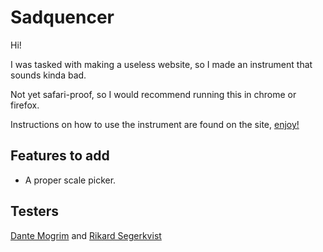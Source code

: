 # Sadquencer

Hi!

I was tasked with making a useless website, so I made an instrument that sounds kinda bad.

Not yet safari-proof, so I would recommend running this in chrome or firefox.

Instructions on how to use the instrument are found on the site, [enjoy!](https://sadquencer.vercel.app/)

## Features to add

- A proper scale picker.

## Testers

[Dante Mogrim](https://github.com/mogrim-91) and [Rikard Segerkvist](https://github.com/rikardseg)
